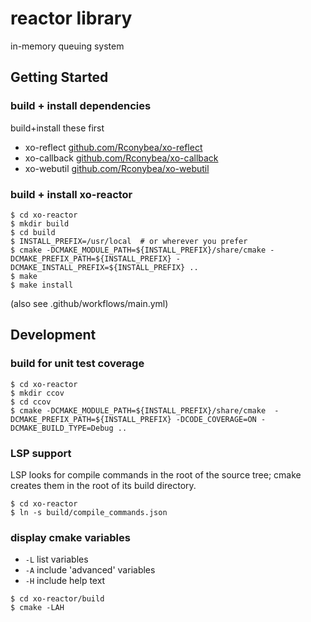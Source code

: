 # reactor library

in-memory queuing system

## Getting Started

### build + install dependencies

build+install these first

- xo-reflect [github.com/Rconybea/xo-reflect](https://github.com/Rconybea/reflect)
- xo-callback [github.com/Rconybea/xo-callback](https://github.com/Rconybea/xo-callback)
- xo-webutil [github.com/Rconybea/xo-webutil](https://github.com/Rconybea/xo-webutil)

### build + install xo-reactor
```
$ cd xo-reactor
$ mkdir build
$ cd build
$ INSTALL_PREFIX=/usr/local  # or wherever you prefer
$ cmake -DCMAKE_MODULE_PATH=${INSTALL_PREFIX}/share/cmake -DCMAKE_PREFIX_PATH=${INSTALL_PREFIX} -DCMAKE_INSTALL_PREFIX=${INSTALL_PREFIX} ..
$ make
$ make install
```
(also see .github/workflows/main.yml)

## Development

### build for unit test coverage
```
$ cd xo-reactor
$ mkdir ccov
$ cd ccov
$ cmake -DCMAKE_MODULE_PATH=${INSTALL_PREFIX}/share/cmake  -DCMAKE_PREFIX_PATH=${INSTALL_PREFIX} -DCODE_COVERAGE=ON -DCMAKE_BUILD_TYPE=Debug ..
```

### LSP support

LSP looks for compile commands in the root of the source tree;
cmake creates them in the root of its build directory.

```
$ cd xo-reactor
$ ln -s build/compile_commands.json
```

### display cmake variables

- `-L` list variables
- `-A` include 'advanced' variables
- `-H` include help text

```
$ cd xo-reactor/build
$ cmake -LAH
```
